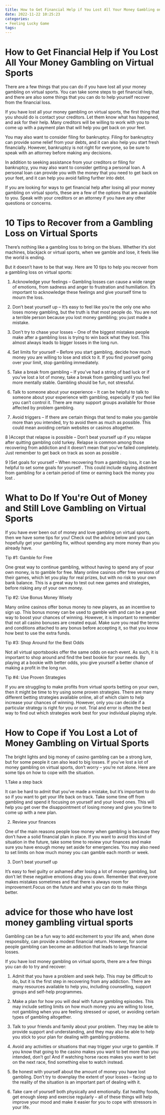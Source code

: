 ```yaml
---
title: How to Get Financial Help if You Lost All Your Money Gambling on Virtual Sports
date: 2022-11-22 10:25:23
categories:
- Feeling Lucky Game
tags:
---
```



#  How to Get Financial Help if You Lost All Your Money Gambling on Virtual Sports

There are a few things that you can do if you have lost all your money gambling on virtual sports. You can take some steps to get financial help, and there are also some things that you can do to help yourself recover from the financial loss.

If you have lost all your money gambling on virtual sports, the first thing that you should do is contact your creditors. Let them know what has happened, and ask for their help. Many creditors will be willing to work with you to come up with a payment plan that will help you get back on your feet.

You may also want to consider filing for bankruptcy. Filing for bankruptcy can provide some relief from your debts, and it can also help you start fresh financially. However, bankruptcy is not right for everyone, so be sure to speak with an attorney before making any decisions.

In addition to seeking assistance from your creditors or filing for bankruptcy, you may also want to consider getting a personal loan. A personal loan can provide you with the money that you need to get back on your feet, and it can help you avoid falling further into debt.

If you are looking for ways to get financial help after losing all your money gambling on virtual sports, these are a few of the options that are available to you. Speak with your creditors or an attorney if you have any other questions or concerns.

#  10 Tips to Recover from a Gambling Loss on Virtual Sports

There’s nothing like a gambling loss to bring on the blues. Whether it’s slot machines, blackjack or virtual sports, when we gamble and lose, it feels like the world is ending.

But it doesn’t have to be that way. Here are 10 tips to help you recover from a gambling loss on virtual sports:

1) Acknowledge your feelings – Gambling losses can cause a wide range of emotions, from sadness and anger to frustration and humiliation. It’s important to acknowledge these feelings and give yourself time to mourn the loss.

2) Don’t beat yourself up – It’s easy to feel like you’re the only one who loses money gambling, but the truth is that most people do. You are not a terrible person because you lost money gambling; you just made a mistake.

3) Don’t try to chase your losses – One of the biggest mistakes people make after a gambling loss is trying to win back what they lost. This almost always leads to bigger losses in the long run.

4) Set limits for yourself – Before you start gambling, decide how much money you are willing to lose and stick to it. If you find yourself going over your limit, stop gambling immediately.

5) Take a break from gambling – If you’ve had a string of bad luck or if you’ve lost a lot of money, take a break from gambling until you feel more mentally stable. Gambling should be fun, not stressful.

6) Talk to someone about your experience – It can be helpful to talk to someone about your experience with gambling, especially if you feel like you can’t control it. There are many support groups available for those affected by problem gambling.

7) Avoid triggers – If there are certain things that tend to make you gamble more than you intended, try to avoid them as much as possible. This could mean avoiding certain websites or casinos altogether.

8 )Accept that relapse is possible – Don’t beat yourself up if you relapse after quitting gambling cold turkey. Relapse is common among those recovering from addiction and it doesn’t mean that you’ve failed completely. Just remember to get back on track as soon as possible .


9 )Set goals for yourself – When recovering from a gambling loss, it can be helpful to set some goals for yourself . This could include staying abstinent from gambling for a certain period of time or earning back the money you lost .

#  What to Do If You're Out of Money and Still Love Gambling on Virtual Sports




If you have ever been out of money and love gambling on virtual sports, then we have some tips for you! Check out the advice below and you can hopefully get your gambling fix, without spending any more money than you already have.




Tip #1: Gamble for Free

One great way to continue gambling, without having to spend any of your own money, is to gamble for free. Many online casinos offer free versions of their games, which let you play for real prizes, but with no risk to your own bank balance. This is a great way to test out new games and strategies, before risking any of your own money.



Tip #2: Use Bonus Money Wisely

Many online casinos offer bonus money to new players, as an incentive to sign up. This bonus money can be used to gamble with and can be a great way to boost your chances of winning. However, it is important to remember that not all casino bonuses are created equal. Make sure you read the terms and conditions attached to any bonus before accepting it, so that you know how best to use the extra funds.



Tip #3: Shop Around for the Best Odds

Not all virtual sportsbooks offer the same odds on each event. As such, it is important to shop around and find the best bookie for your needs. By playing at a bookie with better odds, you give yourself a better chance of making a profit in the long run.



Tip #4: Use Proven Strategies

If you are struggling to make profits from virtual sports betting on your own, then it might be time to try using some proven strategies. There are many different betting strategies available online, all of which claim to help increase your chances of winning. However, only you can decide if a particular strategy is right for you or not. Trial and error is often the best way to find out which strategies work best for your individual playing style.

#  How to Cope if You Lost a Lot of Money Gambling on Virtual Sports 

The bright lights and big money of casino gambling can be a strong lure, but for some people it can also lead to big losses. If you’ve lost a lot of money gambling on virtual sports, don’t worry – you’re not alone. Here are some tips on how to cope with the situation.

1.Take a step back

It can be hard to admit that you’ve made a mistake, but it’s important to do so if you want to get your life back on track. Take some time off from gambling and spend it focusing on yourself and your loved ones. This will help you get over the disappointment of losing money and give you time to come up with a new plan.

2. Review your finances

One of the main reasons people lose money when gambling is because they don’t have a solid financial plan in place. If you want to avoid this kind of situation in the future, take some time to review your finances and make sure you have enough money set aside for emergencies. You may also need to set limits on how much money you can gamble each month or week.

3. Don’t beat yourself up

It’s easy to feel guilty or ashamed after losing a lot of money gambling, but don’t let these negative emotions drag you down. Remember that everyone makes mistakes sometimes and that there is always room for improvement.Focus on the future and what you can do to make things better.

#  advice for those who have lost money gambling virtual sports

Gambling can be a fun way to add excitement to your life and, when done responsibly, can provide a modest financial return. However, for some people gambling can become an addiction that leads to large financial losses.

If you have lost money gambling on virtual sports, there are a few things you can do to try and recover:

1. Admit that you have a problem and seek help. This may be difficult to do, but it is the first step in recovering from any addiction. There are many resources available to help you, including counselling, support groups and self-help programmes.

2. Make a plan for how you will deal with future gambling episodes. This may include setting limits on how much money you are willing to lose, not gambling when you are feeling stressed or upset, or avoiding certain types of gambling altogether.

3. Talk to your friends and family about your problem. They may be able to provide support and understanding, and they may also be able to help you stick to your plan for dealing with gambling problems.

4. Avoid any activities or situations that may trigger your urge to gamble. If you know that going to the casino makes you want to bet more than you intended, don’t go! And if watching horse races makes you want to bet on the next race, find something else to watch instead.

5. Be honest with yourself about the amount of money you have lost gambling. Don’t try to downplay the extent of your losses – facing up to the reality of the situation is an important part of dealing with it.

6. Take care of yourself both physically and emotionally. Eat healthy foods, get enough sleep and exercise regularly – all of these things will help improve your mood and make it easier for you to cope with stressors in your life.